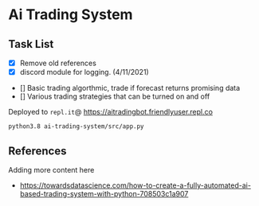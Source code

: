 # Ai Trading System

## Task List

- [x] Remove old references
- [x] discord module for logging. (4/11/2021)
- [] Basic trading algorthmic, trade if forecast returns promising data
- [] Various trading strategies that can be turned on and off

Deployed to `repl.it`@ https://aitradingbot.friendlyuser.repl.co

```
python3.8 ai-trading-system/src/app.py
```

## References

Adding more content here
- https://towardsdatascience.com/how-to-create-a-fully-automated-ai-based-trading-system-with-python-708503c1a907

